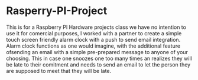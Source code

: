 # Rasperry-PI-Project

This is for a Raspberry PI Hardware projects class we have no intention to use it for comercial purposes, I worked with a partner to create a simple touch screen friendly alarm clock with a push to send email integration. Alarm clock functions as one would imagine, with the additional feature ofsending an email with a simple pre-prepared message to anyone of your choosing. This in case one snoozes one too many times an realizes they will be late to their comitment and needs to send an email to let the person they are supposed to meet that they will be late.
